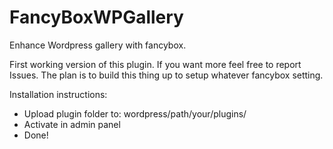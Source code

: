 # FancyBoxWPGallery
Enhance Wordpress gallery with fancybox.

First working version of this plugin. If you want more feel free to report Issues. The plan is to build this thing up to setup whatever fancybox setting.

Installation instructions:
   - Upload plugin folder to: wordpress/path/your/plugins/
   - Activate in admin panel
   - Done!
